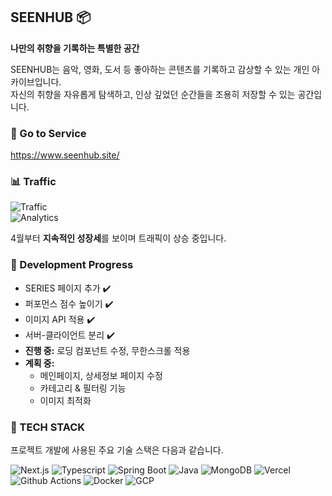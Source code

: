 ## SEENHUB 📦

**나만의 취향을 기록하는 특별한 공간**

SEENHUB는 음악, 영화, 도서 등 좋아하는 콘텐츠를 기록하고 감상할 수 있는 개인 아카이브입니다. <br />
자신의 취향을 자유롭게 탐색하고, 인상 깊었던 순간들을 조용히 저장할 수 있는 공간입니다. <br />

### 🔗️ Go to Service

https://www.seenhub.site/

### 📊 Traffic
![Traffic](https://juhuibucket.s3.ap-northeast-2.amazonaws.com/traffic.png)  
![Analytics](https://juhuibucket.s3.ap-northeast-2.amazonaws.com/analytics.png)

4월부터 **지속적인 성장세**를 보이며 트래픽이 상승 중입니다.

### 🚀 Development Progress

* SERIES 페이지 추가 ✔️
* 퍼포먼스 점수 높이기 ✔️
* 이미지 API 적용 ✔️
* 서버-클라이언트 분리 ✔️
* **진행 중:** 로딩 컴포넌트 수정, 무한스크롤 적용
* **계획 중:**
    * 메인페이지, 상세정보 페이지 수정
    * 카테고리 & 필터링 기능
    * 이미지 최적화

### 🔧 TECH STACK

프로젝트 개발에 사용된 주요 기술 스택은 다음과 같습니다.

![Next.js](https://img.shields.io/badge/Next.js-000000?style=flat&logo=Next.js&logoColor=white)
![Typescript](https://img.shields.io/badge/Typescript-3776AB?style=flat&logo=Typescript&logoColor=white)
![Spring Boot](https://img.shields.io/badge/Spring%20Boot-6DB33F?style=flat&logo=Spring%20Boot&logoColor=white)
![Java](https://img.shields.io/badge/JAVA-0E6D8F?style=flat&logo=java&logoColor=white)
![MongoDB](https://img.shields.io/badge/MongoDB-%2347A248?style=flat&logo=MongoDB&logoColor=white)
![Vercel](https://img.shields.io/badge/Vercel-000000?style=flat&logo=Vercel&logoColor=white)
![Github Actions](https://img.shields.io/badge/Github%20Actions-2088FF?style=flat&logo=Github%20Actions&logoColor=white)
![Docker](https://img.shields.io/badge/Docker-2CA5E0?style=flat&logo=Docker&logoColor=white)
![GCP](https://img.shields.io/badge/GCP-4285F4?style=flat&logo=Google%20Cloud&logoColor=white)
